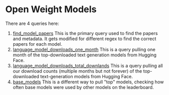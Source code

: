 # Open Weight Models

There are 4 queries here:

1. [find_model_papers](sql/find_model_papers.sql) This is the primary query used to find the papers and metadata. It gets modified for different regex to find the correct papers for each model.
2. [language_model_downloads_one_month](sql/language_models_downloads_one_month.sql) This is a query pulling one month of the top-downloaded text generation models from Hugging Face.
3. [language_model_downloads_total_downlands](sql/language_models_total_downloads.sql) This is a query pulling all our download counts (multiple months but not forever) of the top-downloaded text-generation models from Hugging Face.
4. [base_models](sql/base_models.sql) This is a different way to pull "top" models, checking how often base models were used by other models on the leaderboard.